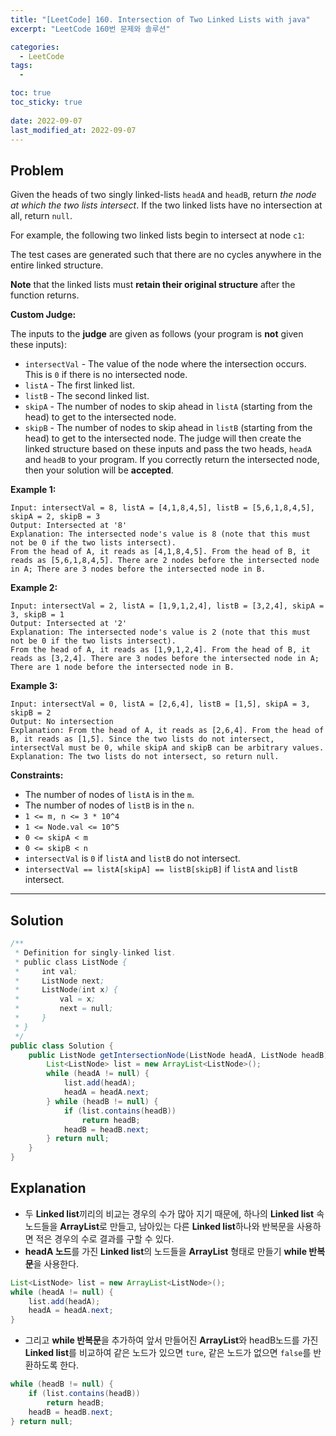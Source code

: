 ```yaml
---
title: "[LeetCode] 160. Intersection of Two Linked Lists with java"
excerpt: "LeetCode 160번 문제와 솔루션"

categories:
  - LeetCode
tags:
  - 

toc: true
toc_sticky: true
 
date: 2022-09-07
last_modified_at: 2022-09-07
---
```

## **Problem**
Given the heads of two singly linked-lists `headA` and `headB`, return *the node at which the two lists intersect*. If the two linked lists have no intersection at all, return `null`.

For example, the following two linked lists begin to intersect at node `c1`:


The test cases are generated such that there are no cycles anywhere in the entire linked structure.

**Note** that the linked lists must **retain their original structure** after the function returns.

**Custom Judge:**

The inputs to the **judge** are given as follows (your program is **not** given these inputs):

- `intersectVal` - The value of the node where the intersection occurs. This is `0` if there is no intersected node.
- `listA` - The first linked list.
- `listB` - The second linked list.
- `skipA` - The number of nodes to skip ahead in `listA` (starting from the head) to get to the intersected node.
- `skipB` - The number of nodes to skip ahead in `listB` (starting from the head) to get to the intersected node.
The judge will then create the linked structure based on these inputs and pass the two heads, `headA` and `headB` to your program. If you correctly return the intersected node, then your solution will be **accepted**.

**Example 1:**
```
Input: intersectVal = 8, listA = [4,1,8,4,5], listB = [5,6,1,8,4,5], skipA = 2, skipB = 3
Output: Intersected at '8'
Explanation: The intersected node's value is 8 (note that this must not be 0 if the two lists intersect).
From the head of A, it reads as [4,1,8,4,5]. From the head of B, it reads as [5,6,1,8,4,5]. There are 2 nodes before the intersected node in A; There are 3 nodes before the intersected node in B.
```
**Example 2:**
```
Input: intersectVal = 2, listA = [1,9,1,2,4], listB = [3,2,4], skipA = 3, skipB = 1
Output: Intersected at '2'
Explanation: The intersected node's value is 2 (note that this must not be 0 if the two lists intersect).
From the head of A, it reads as [1,9,1,2,4]. From the head of B, it reads as [3,2,4]. There are 3 nodes before the intersected node in A; There are 1 node before the intersected node in B.
```
**Example 3:**
```
Input: intersectVal = 0, listA = [2,6,4], listB = [1,5], skipA = 3, skipB = 2
Output: No intersection
Explanation: From the head of A, it reads as [2,6,4]. From the head of B, it reads as [1,5]. Since the two lists do not intersect, intersectVal must be 0, while skipA and skipB can be arbitrary values.
Explanation: The two lists do not intersect, so return null.
```
**Constraints:**
- The number of nodes of `listA` is in the `m`.
- The number of nodes of `listB` is in the `n`.
- `1 <= m, n <= 3 * 10^4`
- `1 <= Node.val <= 10^5`
- `0 <= skipA < m`
- `0 <= skipB < n`
- `intersectVal` is `0` if `listA` and `listB` do not intersect.
- `intersectVal == listA[skipA] == listB[skipB]` if `listA` and `listB` intersect.

---
## **Solution**
```java
/**
 * Definition for singly-linked list.
 * public class ListNode {
 *     int val;
 *     ListNode next;
 *     ListNode(int x) {
 *         val = x;
 *         next = null;
 *     }
 * }
 */
public class Solution {
    public ListNode getIntersectionNode(ListNode headA, ListNode headB) {
        List<ListNode> list = new ArrayList<ListNode>();
        while (headA != null) {
            list.add(headA);
            headA = headA.next;
        } while (headB != null) {
            if (list.contains(headB))
                return headB;
            headB = headB.next;
        } return null;
    }
}
```
## **Explanation**
- 두 **Linked list**끼리의 비교는 경우의 수가 많아 지기 때문에, 하나의 **Linked list** 속 노드들을 **ArrayList**로 만들고, 남아있는 다른 **Linked list**하나와 반복문을 사용하면 적은 경우의 수로 결과를 구할 수 있다.
- **headA 노드**를 가진 **Linked list**의 노드들을 **ArrayList** 형태로 만들기 **while 반복문**을 사용한다.
```java
List<ListNode> list = new ArrayList<ListNode>();
while (headA != null) {
    list.add(headA);
    headA = headA.next;
}
```
- 그리고 **while 반복문**을 추가하여 앞서 만들어진 **ArrayList**와 headB노드를 가진 **Linked list**를 비교하여 같은 노드가 있으면 `ture`, 같은 노드가 없으면 `false`를 반환하도록 한다.
```java
while (headB != null) {
    if (list.contains(headB))
        return headB;
    headB = headB.next;
} return null;
```